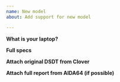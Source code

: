 ```yaml
---
name: New model
about: Add support for new model

---
```


**What is your laptop?**

**Full specs**

**Attach original DSDT from Clover**

**Attach full report from AIDA64 (if possible)**
